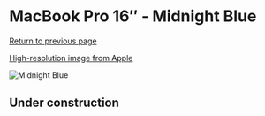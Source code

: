 # MacBook Pro 16″ - Midnight Blue

[Return to previous page](/macbook)

[High-resolution image from Apple](https://store.storeimages.cdn-apple.com/8756/as-images.apple.com/is/MWVC2?wid=4500&hei=4500&fmt=png)

<div style="width: 500px"><img src="/almost_uncompressed/MWVC2.webp" alt="Midnight Blue"></div>

## Under construction
